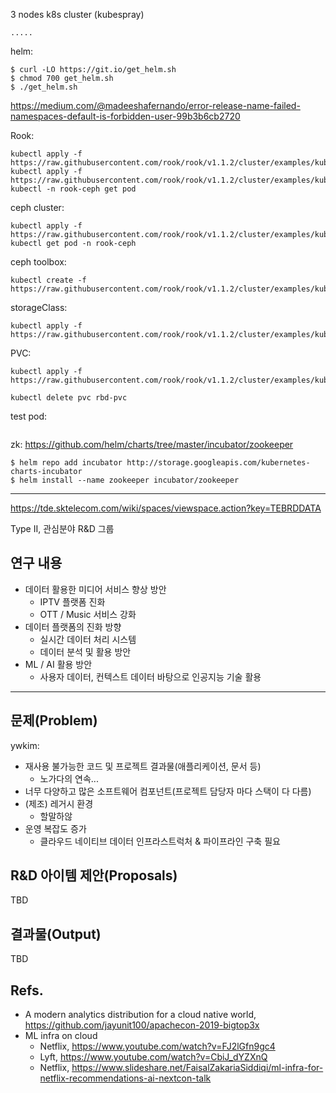3 nodes k8s cluster (kubespray)
```
.....
```

helm:
```
$ curl -LO https://git.io/get_helm.sh
$ chmod 700 get_helm.sh
$ ./get_helm.sh
```
https://medium.com/@madeeshafernando/error-release-name-failed-namespaces-default-is-forbidden-user-99b3b6cb2720

Rook:
```
kubectl apply -f https://raw.githubusercontent.com/rook/rook/v1.1.2/cluster/examples/kubernetes/ceph/common.yaml
kubectl apply -f https://raw.githubusercontent.com/rook/rook/v1.1.2/cluster/examples/kubernetes/ceph/operator.yaml
kubectl -n rook-ceph get pod
```
ceph cluster:
```
kubectl apply -f https://raw.githubusercontent.com/rook/rook/v1.1.2/cluster/examples/kubernetes/ceph/cluster.yaml
kubectl get pod -n rook-ceph
```
ceph toolbox:
```
kubectl create -f https://raw.githubusercontent.com/rook/rook/v1.1.2/cluster/examples/kubernetes/ceph/toolbox.yaml
```

storageClass:
```
kubectl apply -f https://raw.githubusercontent.com/rook/rook/v1.1.2/cluster/examples/kubernetes/ceph/csi/rbd/storageclass.yaml
```

PVC:
```
kubectl apply -f https://raw.githubusercontent.com/rook/rook/v1.1.2/cluster/examples/kubernetes/ceph/csi/rbd/pvc.yaml

kubectl delete pvc rbd-pvc
```

test pod:
```
```

zk:
https://github.com/helm/charts/tree/master/incubator/zookeeper
```
$ helm repo add incubator http://storage.googleapis.com/kubernetes-charts-incubator
$ helm install --name zookeeper incubator/zookeeper
```
----

https://tde.sktelecom.com/wiki/spaces/viewspace.action?key=TEBRDDATA

Type II, 관심분야 R&D 그룹


## 연구 내용
- 데이터 활용한 미디어 서비스 향상 방안
  - IPTV 플랫폼 진화
  - OTT / Music 서비스 강화
- 데이터 플랫폼의 진화 방향
  - 실시간 데이터 처리 시스템
  - 데이터 분석 및 활용 방안
- ML / AI 활용 방안
  - 사용자 데이터, 컨텍스트 데이터 바탕으로 인공지능 기술 활용

----

## 문제(Problem)

ywkim:
- 재사용 불가능한 코드 및 프로젝트 결과물(애플리케이션, 문서 등)
  - 노가다의 연속...
- 너무 다양하고 많은 소프트웨어 컴포넌트(프로젝트 담당자 마다 스택이 다 다름)
- (제조) 레거시 환경
  - 할말하않
- 운영 복잡도 증가
  - 클라우드 네이티브 데이터 인프라스트럭처 & 파이프라인 구축 필요


## R&D 아이템 제안(Proposals)

TBD

## 결과물(Output)

TBD

## Refs.
- A modern analytics distribution for a cloud native world, https://github.com/jayunit100/apachecon-2019-bigtop3x
- ML infra on cloud
  - Netflix, https://www.youtube.com/watch?v=FJ2lGfn9gc4
  - Lyft, https://www.youtube.com/watch?v=CbiJ_dYZXnQ
  - Netflix, https://www.slideshare.net/FaisalZakariaSiddiqi/ml-infra-for-netflix-recommendations-ai-nextcon-talk
  